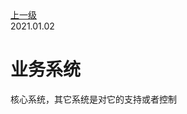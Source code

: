 <div class="extend-header">
<div class="info">
<a class="back" href="./">上一级</a>
<div class="mini">
<span>2021.01.02</span>
</div>
</div>
<div class="content">


</div>
</div>
<div class="content-header">
<h1>业务系统</h1>
<summary class="desc">核心系统，其它系统是对它的支持或者控制</summary>
</div>

